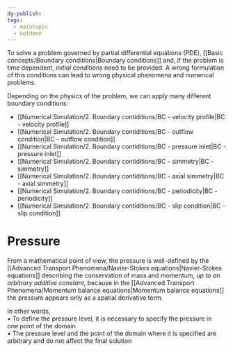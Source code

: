 ```yaml
---
dg-publish: 
tags:
  - maintopic
  - notdone
---
```

To solve a problem governed by partial differential equations (PDE), [[Basic concepts/Boundary conditions|Boundary conditions]] and, if the problem is time dependent, *initial conditions* need to be provided.
A wrong formulation of this conditions can lead to wrong physical phenomena and numerical problems.

Depending on the physics of the problem, we can apply many different boundary conditions:
- [[Numerical Simulation/2. Boundary contiditions/BC - velocity profile|BC - velocity profile]]
- [[Numerical Simulation/2. Boundary contiditions/BC - outflow condition|BC - outflow condition]]
- [[Numerical Simulation/2. Boundary contiditions/BC - pressure inlet|BC - pressure inlet]]
- [[Numerical Simulation/2. Boundary contiditions/BC - simmetry|BC - simmetry]]
- [[Numerical Simulation/2. Boundary contiditions/BC - axial simmetry|BC - axial simmetry]]
- [[Numerical Simulation/2. Boundary contiditions/BC - periodicity|BC - periodicity]]
- [[Numerical Simulation/2. Boundary contiditions/BC - slip condition|BC - slip condition]]

# Pressure
From a mathematical point of view, the pressure is well-defined by the [[Advanced Transport Phenomena/Navier-Stokes equations|Navier-Stokes equations]] describing the conservation of mass and momentum, *up to an arbitrary additive constant*, because in the [[Advanced Transport Phenomena/Momentum balance equations|Momentum balance equations]] the pressure appears only as a spatial derivative term.


In other words,    
• To define the pressure level, it is necessary to specify the pressure in   
one point of the domain   
• The pressure level and the point of the domain where it is specified are   
arbitrary and do not affect the final solution

